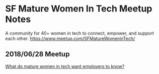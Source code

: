 # SF Mature Women In Tech Meetup Notes
A community for 40+ women in tech to connect, empower, and support each other. 
https://www.meetup.com/SFMatureWomeninTech/

## 2018/06/28 Meetup
<a href="https://github.com/vlanard/maturewomenintech/blob/master/20180628_notes.md">What do mature women in tech want employers to know?</a>



